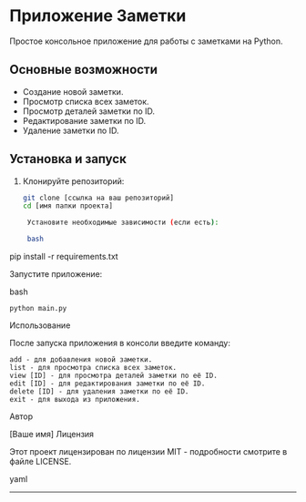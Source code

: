 # Приложение Заметки

Простое консольное приложение для работы с заметками на Python.

## Основные возможности

- Создание новой заметки.
- Просмотр списка всех заметок.
- Просмотр деталей заметки по ID.
- Редактирование заметки по ID.
- Удаление заметки по ID.

## Установка и запуск

1. Клонируйте репозиторий:
   ```bash
   git clone [ссылка на ваш репозиторий]
   cd [имя папки проекта]

    Установите необходимые зависимости (если есть):

    bash

pip install -r requirements.txt

Запустите приложение:

bash

    python main.py

Использование

После запуска приложения в консоли введите команду:

    add - для добавления новой заметки.
    list - для просмотра списка всех заметок.
    view [ID] - для просмотра деталей заметки по её ID.
    edit [ID] - для редактирования заметки по её ID.
    delete [ID] - для удаления заметки по её ID.
    exit - для выхода из приложения.

Автор

[Ваше имя]
Лицензия

Этот проект лицензирован по лицензии MIT - подробности смотрите в файле LICENSE.

yaml


---

